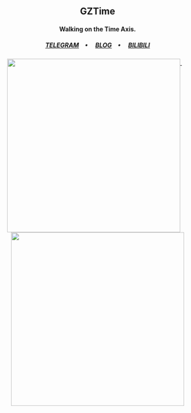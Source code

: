 <h2 align="center"> GZTime </h2>

<!-- <p align="left">
<ul>
    <li>💬 Languages: zh-cn, en.</li>
    <li>💻 Code editors / IDEs:
        <a href="https://code.visualstudio.com/">
            <img
                src="https://img.shields.io/badge/-Visual%20Studio%20Code-007ACC?logo=Visual-Studio-Code&logoColor=white" />
        </a>
        <a href="https://visualstudio.microsoft.com/vs/">
            <img
                src="https://img.shields.io/badge/-Visual%20Studio-5C2D91?logo=Visual-Studio&logoColor=white" />
        </a>
    </li>
    <li>📞 Contact:
        <a href="https://t.me/GZ_Time">
            <img src="https://img.shields.io/badge/-GZTime-2CA5E0?logo=telegram&logoColor=white" />
        </a>
    </li>
</ul> -->

<h4 align="center">Walking on the Time Axis.</h4>

<h5 align="center">
  <a href="https://t.me/GZ_Time">TELEGRAM</a>&emsp;•&emsp;
  <a href="https://blog.gztime.cc/">BLOG</a>&emsp;•&emsp;
  <a href="https://space.bilibili.com/14793124">BILIBILI</a><!--&emsp;•&emsp;
   <a href="https://github.com/manim-kindergarten">MANIM</a> -->
</h5>

<!-- <table style="width:100%">
  <tr>
    <th><a href="https://github.com/GZTimeWalker">
      <img src="https://github-readme-stats.vercel.app/api/top-langs/?username=GZTimeWalker&count_private=true&theme=gruvbox&show_icons=true&show_icons=true&layout=compact&langs_count=10" />
    </a></th>
    <th><a href="https://github.com/GZTimeWalker">
      <img src="https://github-readme-stats.vercel.app/api?username=GZTimeWalker&show_icons=true&count_private=true&line_height=27&theme=gruvbox&show_icons=true" />
    </a></th>
  </tr>
</table> -->

<!-- <p align="center">
  <a href="#">
    <img width="400" align="top" src="https://github.com/GZTimeWalker/GZTimeWalker/blob/master/metrics.top.svg" />
  </a>
</p> -->

<p align="center">
  <a href="#">
    <img width="400" align="top" src="https://gist.githubusercontent.com/GZTimeWalker/7b91e5c1e018c9e35d38669d2fbd6e97/raw/51fa8e42bbb44f4cd934966dfd4de10a62c80415/github-metrics.svg" />
  </a>
  &emsp;
  <a href="#">
    <img width="400" align="top" src="https://gist.githubusercontent.com/GZTimeWalker/b688af797a7cf82ab466dacd7bc10d0d/raw/20eb4f2f81eb562d85c48f45b327f1e353afe6c1/github-metrics.svg" />
  </a>
</p>